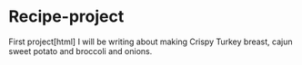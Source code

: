 # Recipe-project
First project[html]
I will be writing about making Crispy Turkey breast, cajun sweet potato and broccoli and onions. 
